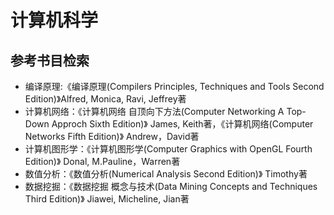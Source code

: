 # 计算机科学
## 参考书目检索
+ 编译原理:《编译原理(Compilers Principles, Techniques and Tools Second Edition)》Alfred, Monica, Ravi, Jeffrey著
+ 计算机网络：《计算机网络 自顶向下方法(Computer Networking A Top-Down Approch Sixth Edition)》 James, Keith著，《计算机网络(Computer Networks Fifth Edition)》 Andrew，David著
+ 计算机图形学：《计算机图形学(Computer Graphics with OpenGL Fourth Edition)》 Donal, M.Pauline，Warren著
+ 数值分析：《数值分析(Numerical Analysis Second Edition)》 Timothy著
+ 数据挖掘：《数据挖掘 概念与技术(Data Mining Concepts and Techniques Third Edition)》 Jiawei, Micheline, Jian著